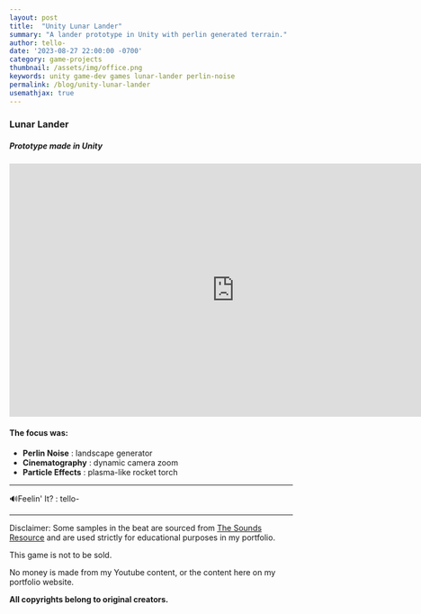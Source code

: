 ```yaml
---
layout: post
title:  "Unity Lunar Lander"
summary: "A lander prototype in Unity with perlin generated terrain."
author: tello-
date: '2023-08-27 22:00:00 -0700'
category: game-projects
thumbnail: /assets/img/office.png
keywords: unity game-dev games lunar-lander perlin-noise
permalink: /blog/unity-lunar-lander
usemathjax: true
---
```


### **Lunar Lander**
##### Prototype made in Unity

<div class="yt-video">
<iframe width="800" height="450" src="https://www.youtube.com/embed/O9CsgTUTqkI?si=DV5msCV0-Xeq4_Iy" title="YouTube video player" frameborder="0" allow="accelerometer; autoplay; clipboard-write; encrypted-media; gyroscope; picture-in-picture; web-share" allowfullscreen></iframe>
</div>

#### The focus was:
- **Perlin Noise** : landscape generator
- **Cinematography** : dynamic camera zoom
- **Particle Effects** : plasma-like rocket torch

---

🔊Feelin' It? : tello-

---

Disclaimer: 
Some samples in the beat are sourced from [The Sounds Resource](https://www.sounds-resource.com/) and are used strictly for educational purposes in my portfolio. 

This game is not to be sold. 

No money is made from my Youtube content, or the content here on my portfolio website.

**All copyrights belong to original creators.**